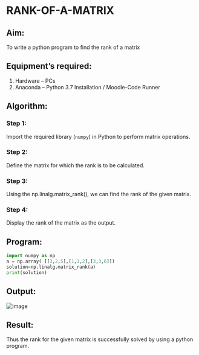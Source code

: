# RANK-OF-A-MATRIX
## Aim:
To write a python program to find the rank of a matrix
## Equipment’s required:
1. 	Hardware – PCs
2. 	Anaconda – Python 3.7 Installation / Moodle-Code Runner
## Algorithm:
### Step 1: 
Import the required library (`numpy`) in Python to perform matrix operations.
### Step 2: 
Define the matrix for which the rank is to be calculated.
### Step 3: 
Using the np.linalg.matrix_rank(), we can find the rank of the given matrix.
### Step 4: 
Display the rank of the matrix as the output.
## Program:
```python
import numpy as np
a = np.array( [[3,2,5],[1,1,2],[3,3,6]])
solution=np.linalg.matrix_rank(a)
print(solution)
```
## Output:
![image](https://github.com/user-attachments/assets/2095f9a6-200b-4034-a039-8874c9b7c752)


## Result:
Thus the rank for the given matrix is successfully solved by  using a python program.

